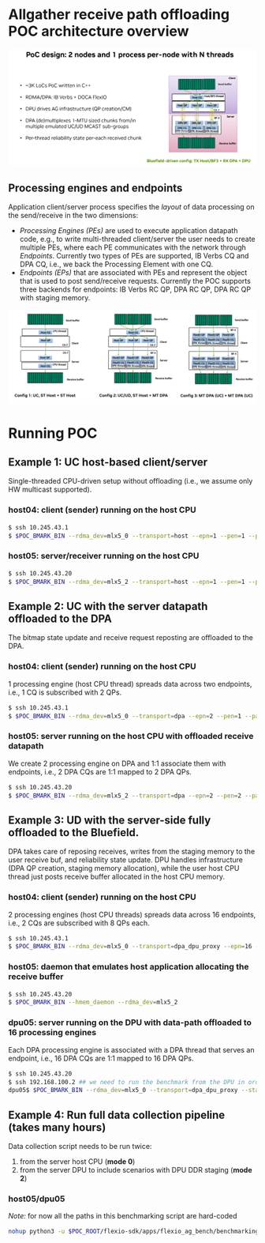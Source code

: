 # Allgather receive path offloading POC architecture overview

![design](./design.png "design")

## Processing engines and endpoints

Application client/server process specifies the *layout* of data processing on the send/receive in the two dimensions:
- *Processing Engines (PEs)* are used to execute application datapath code, e.g., to write multi-threaded client/server the user needs to create multiple PEs, where each PE communicates with the network through *Endpoints*. Currently two types of PEs are supported, IB Verbs CQ and DPA CQ, i.e., we back the Processing Element with one CQ. 
- *Endpoints (EPs)* that are associated with PEs and represent the object that is used to post send/receive requests. Currently the POC supports three backends for endpoints: IB Verbs RC QP, DPA RC QP, DPA RC QP with staging memory.

![supported configurations](./supported_configs.png "supported configurations")

# Running POC

## Example 1: UC host-based client/server
Single-threaded CPU-driven setup without offloading (i.e., we assume only HW multicast supported).

### host04: client (sender) running on the host CPU
```sh
$ ssh 10.245.43.1
$ $POC_BMARK_BIN --rdma_dev=mlx5_0 --transport=host --epn=1 --pen=1 --payload_size=8388608 --chunk_size=4096 --print_header
```

### host05: server/receiver running on the host CPU
```sh
$ ssh 10.245.43.20
$ $POC_BMARK_BIN --rdma_dev=mlx5_2 --transport=host --epn=1 --pen=1 --payload_size=8388608 --chunk_size=4096 --bmark_client_addr=10.245.43.1
```

## Example 2: UC with the server datapath offloaded to the DPA
The bitmap state update and receive request reposting are offloaded to the DPA.

### host04: client (sender) running on the host CPU
1 processing engine (host CPU thread) spreads data across two endpoints, i.e., 1 CQ is subscribed with 2 QPs.
```sh
$ ssh 10.245.43.1
$ $POC_BMARK_BIN --rdma_dev=mlx5_0 --transport=dpa --epn=2 --pen=1 --payload_size=8388608 --chunk_size=4096 --print_header
```

### host05: server running on the host CPU with offloaded receive datapath
We create 2 processing engine on DPA and 1:1 associate them with endpoints, i.e., 2 DPA CQs are 1:1 mapped to 2 DPA QPs.
```sh
$ ssh 10.245.43.20
$ $POC_BMARK_BIN --rdma_dev=mlx5_2 --transport=dpa --epn=2 --pen=2 --payload_size=8388608 --chunk_size=4096 --bmark_client_addr=10.245.43.1
```

## Example 3: UD with the server-side fully offloaded to the Bluefield.
DPA takes care of reposing receives, writes from the staging memory to the user receive buf, and reliability state update. DPU handles infrastructure (DPA QP creation, staging memory allocation), while the user host CPU thread just posts receive buffer allocated in the host CPU memory.

### host04: client (sender) running on the host CPU
2 processing engines (host CPU threads) spreads data across 16 endpoints, i.e., 2 CQs are subscribed with 8 QPs each.
```sh
$ ssh 10.245.43.1
$ $POC_BMARK_BIN --rdma_dev=mlx5_0 --transport=dpa_dpu_proxy --epn=16 --pen=2 --payload_size=8388608 --chunk_size=4096 --print_header
```

### host05: daemon that emulates host application allocating the receive buffer
```sh
$ ssh 10.245.43.20
$ $POC_BMARK_BIN --hmem_daemon --rdma_dev=mlx5_2
```

### dpu05: server running on the DPU with data-path offloaded to 16 processing engines
Each DPA processing engine is associated with a DPA thread that serves an endpoint, i.e., 16 DPA CQs are 1:1 mapped to 16 DPA QPs.

```sh
$ ssh 10.245.43.20
$ ssh 192.168.100.2 ## we need to run the benchmark from the DPU in order to get staging in DPU DDR
dpu05$ $POC_BMARK_BIN --rdma_dev=mlx5_0 --transport=dpa_dpu_proxy --staging_mem_type=host --epn=16 --pen=16 --payload_size=8388608 --chunk_size=4096 --bmark_client_addr=10.245.43.1 --hmem_daemon_addr=10.245.43.20
```

## Example 4: Run full data collection pipeline (takes many hours)

Data collection script needs to be run twice:
1) from the server host CPU (**mode 0**)
2) from the server DPU to include scenarios with DPU DDR staging (**mode 2**)

### host05/dpu05

*Note:* for now all the paths in this benchmarking script are hard-coded

```sh
nohup python3 -u $POC_ROOT/flexio-sdk/apps/flexio_ag_bench/benchmarking/bmark.py <mode> <logs_output_directory> > bmark.log &
```
